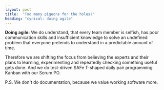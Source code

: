 ```yaml
---
layout: post
title:  "Too many pigeons for the holes?"
heading: "cynical: doing agile"
---
```


**Doing agile:** We do understand, that every team member is selfish, has poor communication skills and insufficient
knowledge to solve an undefined problem that everyone pretends to understand in a predictable amount of
time.  
  
Therefore we are shifting the focus from believing the experts and their plans to learning, experimenting
and repeatedly checking something useful gets done. And we do test-driven SAFe T-shaped daily pair
programming Kanban with our Scrum PO.  
  
P.S. We don't do documentation, because we value working software more.
